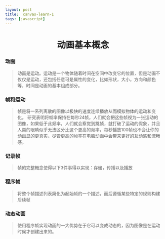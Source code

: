 ```yaml
---
layout: post
title:	canvas-learn-1
tags: [javascript]
---
```


<h1 style="text-align:center;">动画基本概念</h1>

### 动画

> 动画是运动。运动是一个物体随着时间在空间中改变它的位置，但是动画不仅仅是运动，还包括任意可是属性的变化，比如形状，大小，方向和颜色等，时间是动画的基本组成部分。

### 帧和运动

> 帧是将一系列离散的图像以极快的速度连续播放从而模拟物体的运动和变化。
研究表明将帧率保持在每秒24帧，人们就会把这些帧视为一张运动的图像，如果低于此频率，人们就会察觉到跳帧，就打破了运动的假象，并且人类的眼睛似乎无法区分比这个更高的频率，每秒播放100帧也不会让你的动画显的更真实，尽管更高的帧率在电脑动画中会带来更好的互动感和流畅感。

### 记录帧

> 帧的完整概念使得以下3件事得以实现：存储，传播以及播放

### 程序帧

> 将整个帧描述列表简化为起始帧的一个描述，而后遵循某些特定的规则构建后续帧

### 动态动画

> 使用程序帧实现动画的一大优势在于它可以变成动态的，因为图像是在运动时候才创建出来的。
